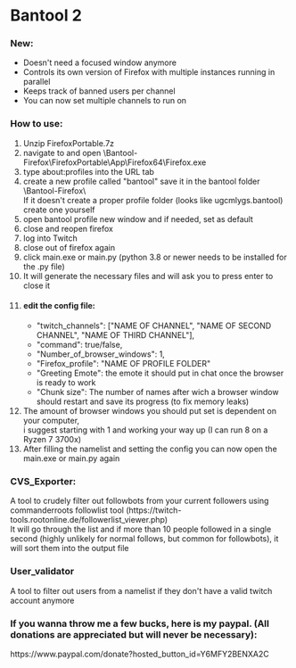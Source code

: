 <h1>Bantool 2</h1>

<h3>New:</h3>
<ul>
<li>Doesn't need a focused window anymore</li>
<li>Controls its own version of Firefox with multiple instances running in parallel</li>
<li>Keeps track of banned users per channel</li>
<li>You can now set multiple channels to run on</li>
</ul>

<h3>How to use:</h3>
<ol>
<li>Unzip FirefoxPortable.7z</li>
<li>navigate to and open \Bantool-Firefox\FirefoxPortable\App\Firefox64\Firefox.exe</li>
<li>type about:profiles into the URL tab</li>
<li>create a new profile called "bantool" save it in the bantool folder \Bantool-Firefox\ <br>
	If it doesn't create a proper profile folder (looks like ugcmlygs.bantool) create one yourself</li>
<li>open bantool profile new window and if needed, set as default
<li>close and reopen firefox
<li>log into Twitch
<li>close out of firefox again
<li>click main.exe or main.py (python 3.8 or newer needs to be installed for the .py file)
<li>It will generate the necessary files and will ask you to press enter to close it
<li><h4>edit the config file:</h4>
<ul>
<li>"twitch_channels": ["NAME OF CHANNEL", "NAME OF SECOND CHANNEL", "NAME OF THIRD CHANNEL"],</li>
<li>"command": true/false,</li>
<li>"Number_of_browser_windows": 1,</li>
<li>"Firefox_profile": "NAME OF PROFILE FOLDER"</li>
<li>"Greeting Emote": the emote it should put in chat once the browser is ready to work</li>
<li>"Chunk size": The number of names after wich a browser window should restart and save its progress (to fix memory leaks)</li>
</ul></li>

<li>The amount of browser windows you should put set is dependent on your computer,<br>
i suggest starting with 1 and working your way up (I can run 8 on a Ryzen 7 3700x)</li>
<li>After filling the namelist and setting the config you can now open the main.exe or main.py again</li>
</ol>


<h3>CVS_Exporter:</h3>
A tool to crudely filter out followbots from your current followers using commanderroots followlist tool (https://twitch-tools.rootonline.de/followerlist_viewer.php) <br>
It will go through the list and if more than 10 people followed in a single second (highly unlikely for normal follows, but common for followbots), it will sort them into the output file

<h3>User_validator</h3>
A tool to filter out users from a namelist if they don't have a valid twitch account anymore

<div>
<h3> If you wanna throw me a few bucks, here is my paypal. (All donations are appreciated but will never be necessary):</h3>
https://www.paypal.com/donate?hosted_button_id=Y6MFY2BENXA2C
</div>